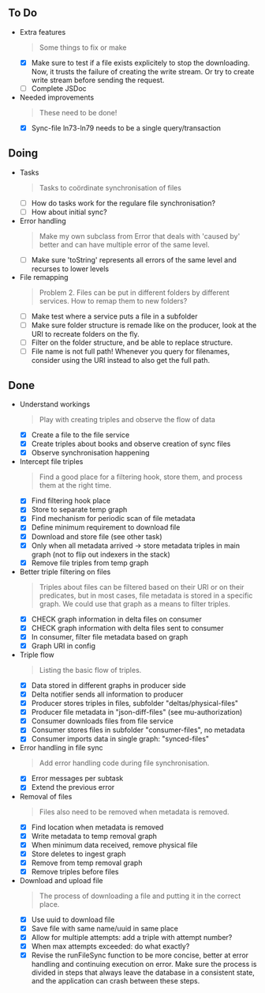 ## To Do

- Extra features
    > Some things to fix or make
    * [x] Make sure to test if a file exists explicitely to stop the downloading. Now, it trusts the failure of creating the write stream. Or try to create write stream before sending the request.
    * [ ] Complete JSDoc
- Needed improvements
    > These need to be done!
    * [x] Sync-file ln73-ln79 needs to be a single query/transaction

## Doing

- Tasks
    > Tasks to coördinate synchronisation of files
    * [ ] How do tasks work for the regulare file synchronisation?
    * [ ] How about initial sync?
- Error handling
    > Make my own subclass from Error that deals with 'caused by' better and can have multiple error of the same level.
    * [ ] Make sure 'toString' represents all errors of the same level and recurses to lower levels
- File remapping
    > Problem 2. Files can be put in different folders by different services. How to remap them to new folders?
    * [ ] Make test where a service puts a file in a subfolder
    * [ ] Make sure folder structure is remade like on the producer, look at the URI to recreate folders on the fly.
    * [ ] Filter on the folder structure, and be able to replace structure.
    * [ ] File name is not full path! Whenever you query for filenames, consider using the URI instead to also get the full path.

## Done

- Understand workings
    > Play with creating triples and observe the flow of data
    * [x] Create a file to the file service
    * [x] Create triples about books and observe creation of sync files
    * [x] Observe synchronisation happening
- Intercept file triples
    > Find a good place for a filtering hook, store them, and process them at the right time.
    * [x] Find filtering hook place
    * [x] Store to separate temp graph
    * [x] Find mechanism for periodic scan of file metadata
    * [x] Define minimum requirement to download file
    * [x] Download and store file (see other task)
    * [x] Only when all metadata arrived -> store metadata triples in main graph (not to flip out indexers in the stack)
    * [x] Remove file triples from temp graph
- Better triple filtering on files
    > Triples about files can be filtered based on their URI or on their predicates, but in most cases, file metadata is stored in a specific graph. We could use that graph as a means to filter triples.
    * [x] CHECK graph information in delta files on consumer
    * [x] CHECK  graph information with delta files sent to consumer
    * [x] In consumer, filter file metadata based on graph
    * [x] Graph URI in config
- Triple flow
    > Listing the basic flow of triples.
    * [x] Data stored in different graphs in producer side
    * [x] Delta notifier sends all information to producer
    * [x] Producer stores triples in files, subfolder "deltas/physical-files"
    * [x] Producer file metadata in "json-diff-files" (see mu-authorization)
    * [x] Consumer downloads files from file service
    * [x] Consumer stores files in subfolder "consumer-files", no metadata
    * [x] Consumer imports data in single graph: "synced-files"
- Error handling in file sync
    > Add error handling code during file synchronisation.
    * [x] Error messages per subtask
    * [x] Extend the previous error
- Removal of files
    > Files also need to be removed when metadata is removed.
    * [x] Find location when metadata is removed
    * [x] Write metadata to temp removal graph
    * [x] When minimum data received, remove physical file
    * [x] Store deletes to ingest graph
    * [x] Remove from temp removal graph
    * [x] Remove triples before files
- Download and upload file
    > The process of downloading a file and putting it in the correct place.
    * [x] Use uuid to download file
    * [x] Save file with same name/uuid in same place
    * [x] Allow for multiple attempts: add a triple with attempt number?
    * [x] When max attempts exceeded: do what exactly?
    * [x] Revise the runFileSync function to be more concise, better at error handling and continuing execution on error. Make sure the process is divided in steps that always leave the database in a consistent state, and the application can crash between these steps.
